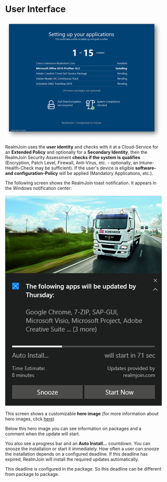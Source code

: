 # User Interface

![](../.gitbook/assets/rj-ui1.png)

RealmJoin uses the **user identity** and checks with it at a Cloud-Service for an **Extended Policy** and optionally for a **Secondary Identity**, then the RealmJoin Security Assessment **checks if the system is qualifies** \(Encryption, Patch Level, Firewall, Anti-Virus, etc. - optionally, an Intune-Health-Check may be sufficient\). If the user's device is eligible **software- and configuration-Policy** will be applied \(Mandatory Applications, etc.\).

The following screen shows the RealmJoin toast notification. It appears in the Windows notification center:

![](../.gitbook/assets/rj-ui2.png)

This screen shows a customizable **hero image** \(for more information about hero images, click [here](https://docs.microsoft.com/en-us/windows/uwp/design/shell/tiles-and-notifications/adaptive-interactive-toasts#hero-image)\)

Below this hero image you can see information on packages and a comment when the update will start.

You also see a progress bar and an **Auto Install...** countdown. You can snooze the installation or start it immediately. How often a user can snooze the installation depends on a configured deadline. If this deadline has expired, RealmJoin will install the required updates automatically.

This deadline is configured in the package. So this deadline can be different from package to package.

